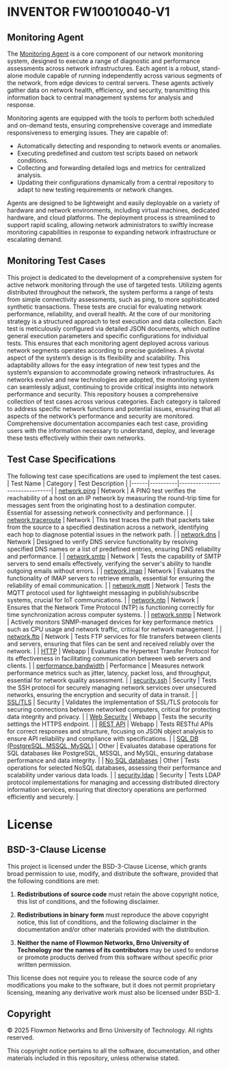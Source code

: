 # INVENTOR FW10010040-V1

## Monitoring Agent

The [Monitoring Agent](src/agent/) is a core component of our network monitoring system, designed to execute a range of diagnostic and performance assessments across network infrastructures. Each agent is a robust, stand-alone module capable of running independently across various segments of the network, from edge devices to central servers. These agents actively gather data on network health, efficiency, and security, transmitting this information back to central management systems for analysis and response.

Monitoring agents are equipped with the tools to perform both scheduled and on-demand tests, ensuring comprehensive coverage and immediate responsiveness to emerging issues. They are capable of:
* Automatically detecting and responding to network events or anomalies.
* Executing predefined and custom test scripts based on network conditions.
* Collecting and forwarding detailed logs and metrics for centralized analysis.
* Updating their configurations dynamically from a central repository to adapt to new testing requirements or network changes.

Agents are designed to be lightweight and easily deployable on a variety of hardware and network environments, including virtual machines, dedicated hardware, and cloud platforms. The deployment process is streamlined to support rapid scaling, allowing network administrators to swiftly increase monitoring capabilities in response to expanding network infrastructure or escalating demand.

## Monitoring Test Cases

This project is dedicated to the development of a comprehensive system for active network monitoring through the use of targeted tests. Utilizing agents distributed throughout the network, the system performs a range of tests from simple connectivity assessments, such as ping, to more sophisticated synthetic transactions. These tests are crucial for evaluating network performance, reliability, and overall health.
At the core of our monitoring strategy is a structured approach to test execution and data collection. Each test is meticulously configured via detailed JSON documents, which outline general execution parameters and specific configurations for individual tests. This ensures that each monitoring agent deployed across various network segments operates according to precise guidelines.
A pivotal aspect of the system’s design is its flexibility and scalability. This adaptability allows for the easy integration of new test types and the system’s expansion to accommodate growing network infrastructures. As networks evolve and new technologies are adopted, the monitoring system can seamlessly adjust, continuing to provide critical insights into network performance and security.
This repository houses a comprehensive collection of test cases across various categories. Each category is tailored to address specific network functions and potential issues, ensuring that all aspects of the network’s performance and security are monitored. Comprehensive documentation accompanies each test case, providing users with the information necessary to understand, deploy, and leverage these tests effectively within their own networks.

## Test Case Specifications

The following test case specifications are used to implement the test cases.
| Test Name | Category | Test Description |
|------|----------|-------------------------------|
| [network.ping](src/network/network.ping/) | Network | A PING test verifies the reachability of a host on an IP network by measuring the round-trip time for messages sent from the originating host to a destination computer. Essential for assessing network connectivity and performance. |
| [network.traceroute](src/network/network.traceroute/) | Network | This test traces the path that packets take from the source to a specified destination across a network, identifying each hop to diagnose potential issues in the network path.  |
| [network.dns](src/network/network.dns/) | Network | Designed to verify DNS service functionality by resolving specified DNS names or a list of predefined entries, ensuring DNS reliability and performance.  |
| [network.smtp](src/network/network.smtp/) | Network | Tests the capability of SMTP servers to send emails effectively, verifying the server's ability to handle outgoing emails without errors.  |
| [network.imap](src/network/network.imap/) | Network | Evaluates the functionality of IMAP servers to retrieve emails, essential for ensuring the reliability of email communication.  |
| [network.mqtt](src/network/network.mqtt/) | Network | Tests the MQTT protocol used for lightweight messaging in publish/subscribe systems, crucial for IoT communications. |
| [network.ntp](src/network/network.ntp/) | Network | Ensures that the Network Time Protocol (NTP) is functioning correctly for time synchronization across computer systems.  |
| [network.snmp](src/network/network.snmp/) | Network | Actively monitors SNMP-managed devices for key performance metrics such as CPU usage and network traffic, critical for network management.  |
| [network.ftp](src/network/network.ftp/) | Network | Tests FTP services for file transfers between clients and servers, ensuring that files can be sent and received reliably over the network. |
| [HTTP](src/webapp/webapp.http/) | Webapp | Evaluates the Hypertext Transfer Protocol for its effectiveness in facilitating communication between web servers and clients. |
| [performance.bandwidth](src/performance/performance.bandwidth/) | Performance | Measures network performance metrics such as jitter, latency, packet loss, and throughput, essential for network quality assessment.  |
| [security.ssh](src/security/security.ssh/) | Security | Tests the SSH protocol for securely managing network services over unsecured networks, ensuring the encryption and security of data in transit.  |
| [SSL/TLS](src/security/security.tls/) | Security | Validates the implementation of SSL/TLS protocols for securing connections between networked computers, critical for protecting data integrity and privacy. |
| [Web Security](src/webapp/webapp.security/) | Webapp | Tests the security settings the HTTPS endpoint. |
| [REST API](src/webapp/webapp.rest/) | Webapp | Tests RESTful APIs for correct responses and structure, focusing on JSON object analysis to ensure API reliability and compliance with specifications. |
| [SQL DB (PostgreSQL, MSSQL, MySQL)](/src/other/other.sql/) | Other | Evaluates database operations for SQL databases like PostgreSQL, MSSQL, and MySQL, ensuring database performance and data integrity. |
| [No SQL databases](src/other/other.nosql/) | Other | Tests operations for selected NoSQL databases, assessing their performance and scalability under various data loads. |
| [security.ldap](src/security/security.ldap/) | Security | Tests LDAP protocol implementations for managing and accessing distributed directory information services, ensuring that directory operations are performed efficiently and securely. |

# License

## BSD-3-Clause License

This project is licensed under the BSD-3-Clause License, which grants broad permission to use, modify, and distribute the software, provided that the following conditions are met:

1. **Redistributions of source code** must retain the above copyright notice, this list of conditions, and the following disclaimer.
   
2. **Redistributions in binary form** must reproduce the above copyright notice, this list of conditions, and the following disclaimer in the documentation and/or other materials provided with the distribution.
   
3. **Neither the name of Flowmon Networks, Brno University of Technology nor the names of its contributors** may be used to endorse or promote products derived from this software without specific prior written permission.

This license does not require you to release the source code of any modifications you make to the software, but it does not permit proprietary licensing, meaning any derivative work must also be licensed under BSD-3.

## Copyright

© 2025 Flowmon Networks and Brno University of Technology. All rights reserved.

This copyright notice pertains to all the software, documentation, and other materials included in this repository, unless otherwise stated.
